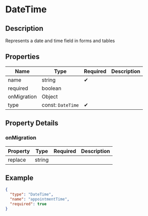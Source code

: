 # DateTime

## Description

Represents a date and time field in forms and tables

## Properties

| Name        | Type              | Required | Description |
| ----------- | ----------------- | -------- | ----------- |
| name        | string            | ✔       |             |
| required    | boolean           |          |             |
| onMigration | Object            |          |             |
| type        | const: `DateTime` | ✔       |             |

## Property Details

### onMigration

| Property | Type   | Required | Description |
| -------- | ------ | -------- | ----------- |
| replace  | string |          |             |

## Example

```json
{
  "type": "DateTime",
  "name": "appointmentTime",
  "required": true
}
```
